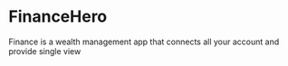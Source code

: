 # FinanceHero
Finance is a wealth management app that connects all your account and provide single view

